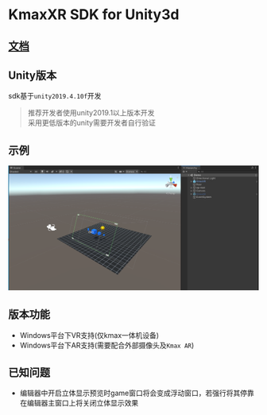 # KmaxXR SDK for Unity3d

## [文档](https://kmaxxr.github.io/com.kmax.xr/)

## Unity版本

sdk基于`unity2019.4.10f`开发  

> 推荐开发者使用unity2019.1以上版本开发  
> 采用更低版本的unity需要开发者自行验证

## 示例

![概览](docs/images/overview.png)

## 版本功能

- Windows平台下VR支持(仅kmax一体机设备)
- Windows平台下AR支持(需要配合外部摄像头及`Kmax AR`)

## 已知问题

- 编辑器中开启立体显示预览时game窗口将会变成浮动窗口，若强行将其停靠在编辑器主窗口上将关闭立体显示效果
